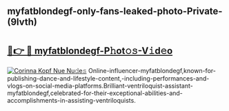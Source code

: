 ## myfatblondegf-only-fans​-leaked-photo​-Private-(9lvth)


# <h2><a href="https://mediaupload.pro?title=myfatblondegf&ref=git">🔗👉 🔴 myfatblondegf-P𝚑ot𝚘𝚜-V𝚒d𝚎o</a></h2>

[![Corinna Kopf Nue Nu𝚍e𝚜](https://i.imgur.com/0qMVB7G.gif)](https://mediaupload.pro?title=myfatblondegf&ref=git)
Online-influencer-myfatblondegf,known-for-publishing-dance-and-lifestyle-content,-including-performances-and-vlogs-on-social-media-platforms.Brilliant-ventriloquist-assistant-myfatblondegf,celebrated-for-their-exceptional-abilities-and-accomplishments-in-assisting-ventriloquists.  